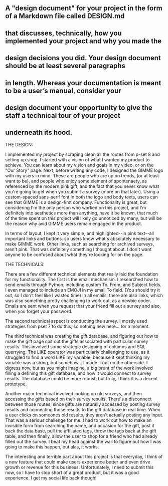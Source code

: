 ## A "design document" for your project in the form of a Markdown file called DESIGN.md
## that discusses, technically, how you implemented your project and why you made the
## design decisions you did. Your design document should be at least several paragraphs
## in length. Whereas your documentation is meant to be a user’s manual, consider your
## design document your opportunity to give the staff a technical tour of your project
## underneath its hood.

THE DESIGN:

I implemented my project by scraping clean all the routes from p-set 8 and setting up
shop. I started with a vision of what I wanted my product to achieve. You can learn
about my vision and goals in my video, or on the "Our Story" page. Next, before writing
any code, I designed the GIMME logo with my users in mind. These are people who are up
on trends, (or at least want to be), and people who enjoy some element of spontenaety,
as referenced by the modern pink gift, and the fact that you never know what you're going
to get when you submit a survey (more on that later). Using a custom-spaced sans-serif
font in both the logo and body texts, users can see that GIMME is a design-first company.
Functionality is great, but considering I'm the only person who worked on this project,
and I'm definitely into aesthetics more than anything, have it be known, that much of
the time spent on this project will likely go unnoticed by many, but will be the reason
why avid GIMME users remain engaged in the product.

In terms of layout, I kept it very simple, and highlighted--in pink text--all important
links and buttons. so users know what's absolutely necessary to make GIMME work. Other
links, such as searching for archived surveys, aren't pink. That was definitely something
I thought about. I don't want anyone to be confused about what they're looking for on the
page.

THE TECHNICALS:

There are a few different technical elements that really laid the foundation for
my functionality. The first is the email mechanism. I researched how to send emails
through Python, including custom To, From, and Subject fields. I even managed to include
an EMOJI in my email To field. (You should try it out, so I don't feel like I wasted time)
In all emails, there are also links, which was also something pretty challenging
to work out, as a newbie coder. Emails are sent when you request that your friend fill out
a survey and also, when you forget your password.

The second technical aspect is conducting the survey. I mostly used strategies from pset 7 to
do this, so nothing new here... for a moment.

The third technical was creating the gift database, and figuring out how to make the
gift page spit out the gifts associated with particular survey results. This involved
some strategic designing of columns and SQL querrying. The LIKE operator was particularly
challenging to use, as it struggled to find a word LIKE my variable, because it kept
thinking my variable was a string, but somehow... I made it out on the otherside. I
digress now, but as you might imagine, a big brunt of the work involved filling a defining
this gift database, and how it would connect to survey results. The database could be
more robust, but truly, I think it is a decent prototype.

Another major technical involved looking up old surveys, and then accessing the gifts
based on their survey results. There's a disconnect between those routes, since gifts
are naturally accessed by posting survey results and connecting those results to the
gift database in real time. When a user clicks on someones old results, they aren't
actually posting any input. That was a serious challenge for me. I had to work out how
to make an invisible form from searching the name, and occasion for the gift, post it
back the data base, pull the affiliated tags, throw the tags back at the gift table,
and then finally, allow the user to shop for a friend who had already filled out the
survey. I beat my head against the wall to figure out how I was going to make this happen,
but alas, it works.

The interesting and terrible part about this project is that everyday, I think of a new
feature that could make users experience better and even drive growth or revenue for this
business. Unfortunately, I need to submit this now, so I have to stop short of a great
product, but it was a good experience. I get my social life back though!





